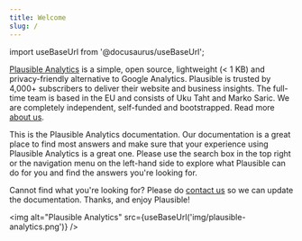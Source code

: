 ```yaml
---
title: Welcome
slug: /
---
```


import useBaseUrl from '@docusaurus/useBaseUrl';

[Plausible Analytics](https://plausible.io/) is a simple, open source, lightweight (< 1 KB) and privacy-friendly alternative to Google Analytics. Plausible is trusted by 4,000+ subscribers to deliver their website and business insights. The full-time team is based in the EU and consists of Uku Taht and Marko Saric. We are completely independent, self-funded and bootstrapped. Read more [about us](https://plausible.io/about).

This is the Plausible Analytics documentation. Our documentation is a great place to find most answers and make sure that your experience using Plausible Analytics is a great one. Please use the search box in the top right or the navigation menu on the left-hand side to explore what Plausible can do for you and find the answers you're looking for.

Cannot find what you're looking for? Please do [contact us](https://plausible.io/contact) so we can update the documentation. Thanks, and enjoy Plausible!

<img alt="Plausible Analytics" src={useBaseUrl('img/plausible-analytics.png')} />
